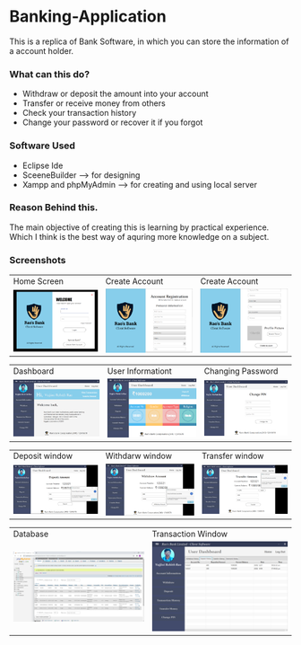 # Banking-Application
This is a replica of Bank Software, in which you can store the information of a account holder.


### What can this do?
  - Withdraw or deposit the amount into your account
  - Transfer or receive money from others
  - Check your transaction history
  - Change your password or recover it if you forgot

### Software Used
  - Eclipse Ide
  - SceeneBuilder --> for designing
  - Xampp and phpMyAdmin --> for creating and using local server

### Reason Behind this.
The main objective of creating this is learning by practical experience. Which I think is the best way of aquring more knowledge on a subject. 

### Screenshots
<table>
  <tr>
    <td>Home Screen</td>
    <td>Create Account</td>
    <td>Create Account</td>
  </tr>
  <tr>
    <td><img src="ImageFiles/Home Page.png" width=300></td>
    <td><img src="ImageFiles/CreateAccount-1.png" width=300 ></td>
    <td><img src="ImageFiles/CreateAccount-2.png" width=300 ></td> 
  </tr>
 </table>
 
 <table>
  <tr>
    <td>Dashboard</td>
    <td>User Informationt</td>
    <td>Changing Password</td>
  </tr>
  <tr>
    <td><img src="ImageFiles/MainPage.png" width=300></td>
    <td><img src="ImageFiles/AccountInfo.png" width=300 ></td>
    <td><img src="ImageFiles/PasswordChangingPage.png" width=300 ></td> 
  </tr>
 </table>
 
 <table>
  <tr>
    <td>Deposit window</td>
    <td>Withdarw window</td>
    <td>Transfer window</td>
  </tr>
  <tr>
    <td><img src="ImageFiles/DepositPage.png" width=300></td>
    <td><img src="ImageFiles/WithdrawPage.png" width=300 ></td>
    <td><img src="ImageFiles/TransferPage.png" width=300 ></td> 
  </tr>
 </table>
 
  <table>
  <tr>
    <td>Database</td>
    <td>Transaction Window</td>
  </tr>
  <tr>
    <td><img src="ImageFiles/Database.png" width=470></td>
    <td><img src="ImageFiles/TransactionPage.png" width=470 ></td>
  </tr>
 </table>
 
 
